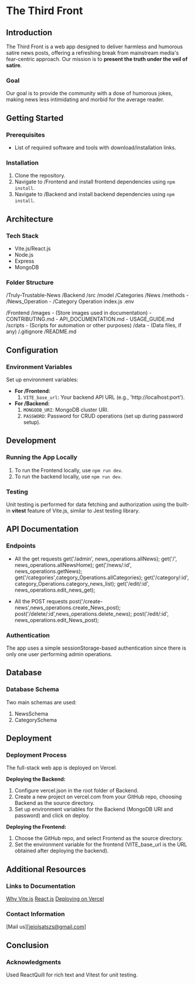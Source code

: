 # The Third Front

## Introduction
The Third Front is a web app designed to deliver harmless and humorous satire news posts, offering a refreshing break from mainstream media's fear-centric approach. Our mission is to **present the truth under the veil of satire**.

### Goal
Our goal is to provide the community with a dose of humorous jokes, making news less intimidating and morbid for the average reader.

## Getting Started
### Prerequisites
- List of required software and tools with download/installation links.

### Installation
1. Clone the repository.
2. Navigate to /Frontend and install frontend dependencies using `npm install`.
3. Navigate to /Backend and install backend dependencies using `npm install`.

## Architecture
### Tech Stack
- Vite.js/React.js
- Node.js
- Express
- MongoDB

### Folder Structure
/Truly-Trustable-News
  /Backend
    /src
      /model
        /Categories
        /News
      /methods
        - /News_Operation
        - /Category Operation
      index.js
      .env

  /Frontend
    /images
      - (Store images used in documentation)
    - CONTRIBUTING.md
    - API_DOCUMENTATION.md
    - USAGE_GUIDE.md
  /scripts
    - (Scripts for automation or other purposes)
  /data
    - (Data files, if any)
  /.gitignore
  /README.md


## Configuration
### Environment Variables
Set up environment variables:
- **For /Frontend:**
  1. `VITE_base_url`: Your backend API URL (e.g., 'http://localhost:port').
- **For /Backend:**
  1. `MONGODB_URI`: MongoDB cluster URI.
  2. `PASSWORD`: Password for CRUD operations (set up during password setup).

## Development
### Running the App Locally
1. To run the Frontend locally, use `npm run dev`.
2. To run the backend locally, use `npm run dev`.

### Testing
Unit testing is performed for data fetching and authorization using the built-in **vitest** feature of Vite.js, similar to Jest testing library.

## API Documentation
### Endpoints
- All the get requests
get('/admin', news_operations.allNews);
get('/', news_operations.allNewsHome);
get('/news/:id', news_operations.getNews);
get('/categories',category_Operations.allCategories);
get('/category/:id', category_Operations.category_news_list);
get('/edit/:id', news_operations.edit_news_get);

- All the POST requests
post('/create-news',news_operations.create_News_post);
post('/delete/:id',news_operations.delete_news);
post('/edit/:id', news_operations.edit_News_post);

### Authentication
The app uses a simple sessionStorage-based authentication since there is only one user performing admin operations.

## Database
### Database Schema
Two main schemas are used:
1. NewsSchema
2. CategorySchema

## Deployment
### Deployment Process
The full-stack web app is deployed on Vercel.

**Deploying the Backend:**
1. Configure vercel.json in the root folder of Backend.
2. Create a new project on vercel.com from your GitHub repo, choosing Backend as the source directory.
3. Set up environment variables for the Backend (MongoDB URI and password) and click on deploy.

**Deploying the Frontend:**
1. Choose the GitHub repo, and select Frontend as the source directory.
2. Set the environment variable for the frontend (VITE_base_url is the URL obtained after deploying the backend).

## Additional Resources
### Links to Documentation
[Why Vite.js][1]
[React.js][2]
[Deploying on Vercel][3]

[1]: https://vitejs.dev/guide/why
[2]: https://react.dev/learn
[3]: https://vercel.com/docs/frameworks/vite


### Contact Information
[Mail us][jeiolsatszs@gmail.com]

## Conclusion
### Acknowledgments
Used ReactQuill for rich text and Vitest for unit testing.

